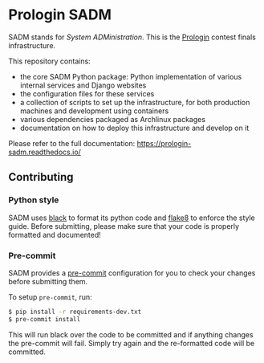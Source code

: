 # Prologin SADM

SADM stands for *System ADMinistration*. This is the
[Prologin](https://prologin.org) contest finals infrastructure.

This repository contains:

  * the core SADM Python package: Python implementation of various internal
    services and Django websites
  * the configuration files for these services
  * a collection of scripts to set up the infrastructure, for both production
    machines and development using containers
  * various dependencies packaged as Archlinux packages
  * documentation on how to deploy this infrastructure and develop on it

Please refer to the full documentation: <https://prologin-sadm.readthedocs.io/>

## Contributing

### Python style

SADM uses [black](https://github.com/psf/black) to format its python code and
[flake8](https://flake8.pycqa.org/) to enforce the style guide. Before
submitting, please make sure that your code is properly formatted and
documented!

### Pre-commit

SADM provides a [pre-commit](https://pre-commit.com/]) configuration for you to
check your changes before submitting them.

To setup `pre-commit`, run:

```sh
$ pip install -r requirements-dev.txt
$ pre-commit install
```

This will run black over the code to be committed and if anything changes the
pre-commit will fail. Simply try again and the re-formatted code will be
committed.
